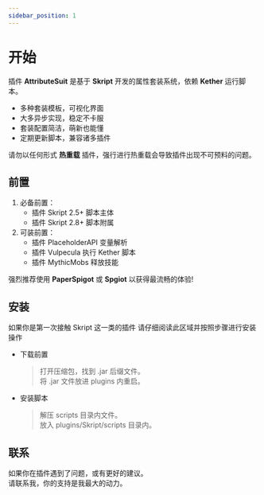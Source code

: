 ```yaml
---
sidebar_position: 1
---
```


# 开始

插件 **AttributeSuit** 是基于 **Skript** 开发的属性套装系统，依赖 **Kether** 运行脚本。  

* 多种套装模板，可视化界面
* 大多异步实现，稳定不卡服  
* 套装配置简洁，萌新也能懂  
* 定期更新脚本，兼容诸多插件  

请勿以任何形式 **热重载** 插件，强行进行热重载会导致插件出现不可预料的问题。  

## 前置

1. 必备前置：
    - 插件 Skript 2.5+ 脚本主体
    - 插件 Skript 2.8+ 脚本附属
2. 可装前置：
    - 插件 PlaceholderAPI 变量解析
    - 插件 Vulpecula 执行 Kether 脚本
    - 插件 MythicMobs 释放技能

强烈推荐使用 **PaperSpigot** 或 **Spgiot** 以获得最流畅的体验!

## 安装

如果你是第一次接触 Skript 这一类的插件
请仔细阅读此区域并按照步骤进行安装操作

* 下载前置
    > 打开压缩包，找到 .jar 后缀文件。  
    > 将 .jar 文件放进 plugins 内重启。  
* 安装脚本
    > 解压 scripts 目录内文件。  
    > 放入 plugins/Skript/scripts 目录内。  

## 联系

如果你在插件遇到了问题，或有更好的建议。    
请联系我，你的支持是我最大的动力。  
